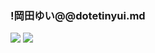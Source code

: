 ### !岡田ゆい@@dotetinyui.md
![](https://pbs.twimg.com/media/D9YLkk1UwAAchVi.jpg)
![](https://pbs.twimg.com/media/D8F6m64UIAAoK9Q.jpg)
